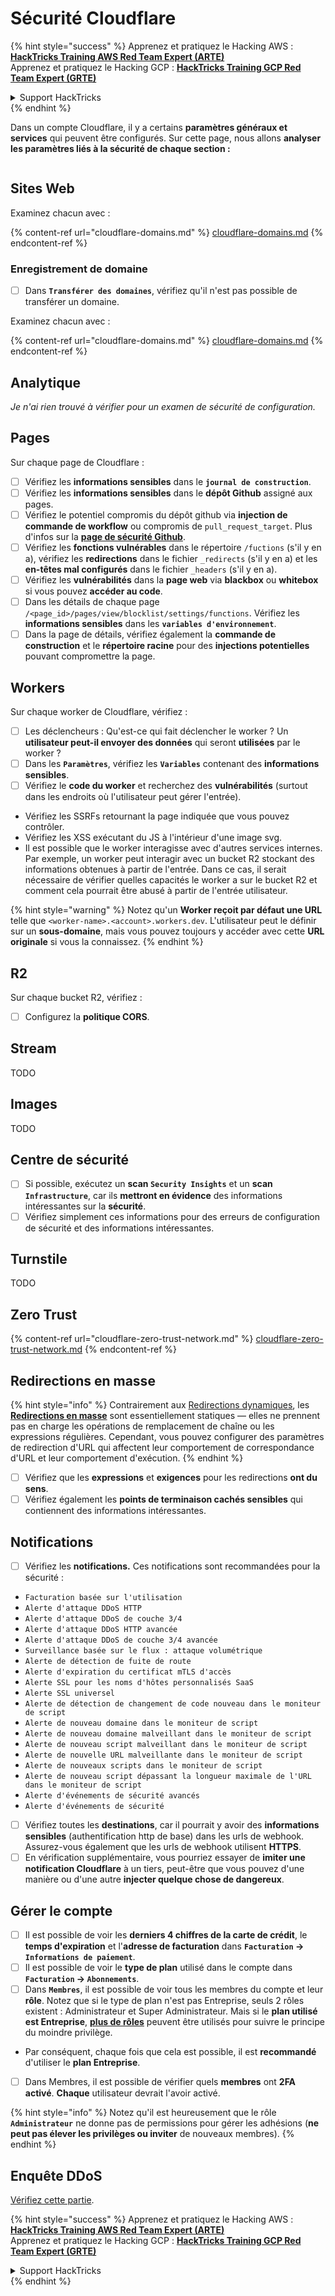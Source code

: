 # Sécurité Cloudflare

{% hint style="success" %}
Apprenez et pratiquez le Hacking AWS :<img src="../../.gitbook/assets/image (1) (1) (1) (1).png" alt="" data-size="line">[**HackTricks Training AWS Red Team Expert (ARTE)**](https://training.hacktricks.xyz/courses/arte)<img src="../../.gitbook/assets/image (1) (1) (1) (1).png" alt="" data-size="line">\
Apprenez et pratiquez le Hacking GCP : <img src="../../.gitbook/assets/image (2) (1).png" alt="" data-size="line">[**HackTricks Training GCP Red Team Expert (GRTE)**<img src="../../.gitbook/assets/image (2) (1).png" alt="" data-size="line">](https://training.hacktricks.xyz/courses/grte)

<details>

<summary>Support HackTricks</summary>

* Vérifiez les [**plans d'abonnement**](https://github.com/sponsors/carlospolop)!
* **Rejoignez le** 💬 [**groupe Discord**](https://discord.gg/hRep4RUj7f) ou le [**groupe telegram**](https://t.me/peass) ou **suivez** nous sur **Twitter** 🐦 [**@hacktricks\_live**](https://twitter.com/hacktricks_live)**.**
* **Partagez des astuces de hacking en soumettant des PRs aux** [**HackTricks**](https://github.com/carlospolop/hacktricks) et [**HackTricks Cloud**](https://github.com/carlospolop/hacktricks-cloud) dépôts github.

</details>
{% endhint %}

Dans un compte Cloudflare, il y a certains **paramètres généraux et services** qui peuvent être configurés. Sur cette page, nous allons **analyser les paramètres liés à la sécurité de chaque section :**

<figure><img src="../../.gitbook/assets/image (117).png" alt=""><figcaption></figcaption></figure>

## Sites Web

Examinez chacun avec :

{% content-ref url="cloudflare-domains.md" %}
[cloudflare-domains.md](cloudflare-domains.md)
{% endcontent-ref %}

### Enregistrement de domaine

* [ ] Dans **`Transférer des domaines`**, vérifiez qu'il n'est pas possible de transférer un domaine.

Examinez chacun avec :

{% content-ref url="cloudflare-domains.md" %}
[cloudflare-domains.md](cloudflare-domains.md)
{% endcontent-ref %}

## Analytique

_Je n'ai rien trouvé à vérifier pour un examen de sécurité de configuration._

## Pages

Sur chaque page de Cloudflare :

* [ ] Vérifiez les **informations sensibles** dans le **`journal de construction`**.
* [ ] Vérifiez les **informations sensibles** dans le **dépôt Github** assigné aux pages.
* [ ] Vérifiez le potentiel compromis du dépôt github via **injection de commande de workflow** ou compromis de `pull_request_target`. Plus d'infos sur la [**page de sécurité Github**](../github-security/).
* [ ] Vérifiez les **fonctions vulnérables** dans le répertoire `/fuctions` (s'il y en a), vérifiez les **redirections** dans le fichier `_redirects` (s'il y en a) et les **en-têtes mal configurés** dans le fichier `_headers` (s'il y en a).
* [ ] Vérifiez les **vulnérabilités** dans la **page web** via **blackbox** ou **whitebox** si vous pouvez **accéder au code**.
* [ ] Dans les détails de chaque page `/<page_id>/pages/view/blocklist/settings/functions`. Vérifiez les **informations sensibles** dans les **`variables d'environnement`**.
* [ ] Dans la page de détails, vérifiez également la **commande de construction** et le **répertoire racine** pour des **injections potentielles** pouvant compromettre la page.

## **Workers**

Sur chaque worker de Cloudflare, vérifiez :

* [ ] Les déclencheurs : Qu'est-ce qui fait déclencher le worker ? Un **utilisateur peut-il envoyer des données** qui seront **utilisées** par le worker ?
* [ ] Dans les **`Paramètres`**, vérifiez les **`Variables`** contenant des **informations sensibles**.
* [ ] Vérifiez le **code du worker** et recherchez des **vulnérabilités** (surtout dans les endroits où l'utilisateur peut gérer l'entrée).
* Vérifiez les SSRFs retournant la page indiquée que vous pouvez contrôler.
* Vérifiez les XSS exécutant du JS à l'intérieur d'une image svg.
* Il est possible que le worker interagisse avec d'autres services internes. Par exemple, un worker peut interagir avec un bucket R2 stockant des informations obtenues à partir de l'entrée. Dans ce cas, il serait nécessaire de vérifier quelles capacités le worker a sur le bucket R2 et comment cela pourrait être abusé à partir de l'entrée utilisateur.

{% hint style="warning" %}
Notez qu'un **Worker reçoit par défaut une URL** telle que `<worker-name>.<account>.workers.dev`. L'utilisateur peut le définir sur un **sous-domaine**, mais vous pouvez toujours y accéder avec cette **URL originale** si vous la connaissez.
{% endhint %}

## R2

Sur chaque bucket R2, vérifiez :

* [ ] Configurez la **politique CORS**.

## Stream

TODO

## Images

TODO

## Centre de sécurité

* [ ] Si possible, exécutez un **scan `Security Insights`** et un **scan `Infrastructure`**, car ils **mettront en évidence** des informations intéressantes sur la **sécurité**.
* [ ] Vérifiez simplement ces informations pour des erreurs de configuration de sécurité et des informations intéressantes.

## Turnstile

TODO

## **Zero Trust**

{% content-ref url="cloudflare-zero-trust-network.md" %}
[cloudflare-zero-trust-network.md](cloudflare-zero-trust-network.md)
{% endcontent-ref %}

## Redirections en masse

{% hint style="info" %}
Contrairement aux [Redirections dynamiques](https://developers.cloudflare.com/rules/url-forwarding/dynamic-redirects/), les [**Redirections en masse**](https://developers.cloudflare.com/rules/url-forwarding/bulk-redirects/) sont essentiellement statiques — elles ne prennent pas en charge les opérations de remplacement de chaîne ou les expressions régulières. Cependant, vous pouvez configurer des paramètres de redirection d'URL qui affectent leur comportement de correspondance d'URL et leur comportement d'exécution.
{% endhint %}

* [ ] Vérifiez que les **expressions** et **exigences** pour les redirections **ont du sens**.
* [ ] Vérifiez également les **points de terminaison cachés sensibles** qui contiennent des informations intéressantes.

## Notifications

* [ ] Vérifiez les **notifications.** Ces notifications sont recommandées pour la sécurité :
* `Facturation basée sur l'utilisation`
* `Alerte d'attaque DDoS HTTP`
* `Alerte d'attaque DDoS de couche 3/4`
* `Alerte d'attaque DDoS HTTP avancée`
* `Alerte d'attaque DDoS de couche 3/4 avancée`
* `Surveillance basée sur le flux : attaque volumétrique`
* `Alerte de détection de fuite de route`
* `Alerte d'expiration du certificat mTLS d'accès`
* `Alerte SSL pour les noms d'hôtes personnalisés SaaS`
* `Alerte SSL universel`
* `Alerte de détection de changement de code nouveau dans le moniteur de script`
* `Alerte de nouveau domaine dans le moniteur de script`
* `Alerte de nouveau domaine malveillant dans le moniteur de script`
* `Alerte de nouveau script malveillant dans le moniteur de script`
* `Alerte de nouvelle URL malveillante dans le moniteur de script`
* `Alerte de nouveaux scripts dans le moniteur de script`
* `Alerte de nouveau script dépassant la longueur maximale de l'URL dans le moniteur de script`
* `Alerte d'événements de sécurité avancés`
* `Alerte d'événements de sécurité`
* [ ] Vérifiez toutes les **destinations**, car il pourrait y avoir des **informations sensibles** (authentification http de base) dans les urls de webhook. Assurez-vous également que les urls de webhook utilisent **HTTPS**.
* [ ] En vérification supplémentaire, vous pourriez essayer de **imiter une notification Cloudflare** à un tiers, peut-être que vous pouvez d'une manière ou d'une autre **injecter quelque chose de dangereux**.

## Gérer le compte

* [ ] Il est possible de voir les **derniers 4 chiffres de la carte de crédit**, le **temps d'expiration** et l'**adresse de facturation** dans **`Facturation` -> `Informations de paiement`**.
* [ ] Il est possible de voir le **type de plan** utilisé dans le compte dans **`Facturation` -> `Abonnements`**.
* [ ] Dans **`Membres`**, il est possible de voir tous les membres du compte et leur **rôle**. Notez que si le type de plan n'est pas Entreprise, seuls 2 rôles existent : Administrateur et Super Administrateur. Mais si le **plan utilisé est Entreprise**, [**plus de rôles**](https://developers.cloudflare.com/fundamentals/account-and-billing/account-setup/account-roles/) peuvent être utilisés pour suivre le principe du moindre privilège.
* Par conséquent, chaque fois que cela est possible, il est **recommandé** d'utiliser le **plan Entreprise**.
* [ ] Dans Membres, il est possible de vérifier quels **membres** ont **2FA activé**. **Chaque** utilisateur devrait l'avoir activé.

{% hint style="info" %}
Notez qu'il est heureusement que le rôle **`Administrateur`** ne donne pas de permissions pour gérer les adhésions (**ne peut pas élever les privilèges ou inviter** de nouveaux membres).
{% endhint %}

## Enquête DDoS

[Vérifiez cette partie](cloudflare-domains.md#cloudflare-ddos-protection).

{% hint style="success" %}
Apprenez et pratiquez le Hacking AWS :<img src="../../.gitbook/assets/image (1) (1) (1) (1).png" alt="" data-size="line">[**HackTricks Training AWS Red Team Expert (ARTE)**](https://training.hacktricks.xyz/courses/arte)<img src="../../.gitbook/assets/image (1) (1) (1) (1).png" alt="" data-size="line">\
Apprenez et pratiquez le Hacking GCP : <img src="../../.gitbook/assets/image (2) (1).png" alt="" data-size="line">[**HackTricks Training GCP Red Team Expert (GRTE)**<img src="../../.gitbook/assets/image (2) (1).png" alt="" data-size="line">](https://training.hacktricks.xyz/courses/grte)

<details>

<summary>Support HackTricks</summary>

* Vérifiez les [**plans d'abonnement**](https://github.com/sponsors/carlospolop)!
* **Rejoignez le** 💬 [**groupe Discord**](https://discord.gg/hRep4RUj7f) ou le [**groupe telegram**](https://t.me/peass) ou **suivez** nous sur **Twitter** 🐦 [**@hacktricks\_live**](https://twitter.com/hacktricks_live)**.**
* **Partagez des astuces de hacking en soumettant des PRs aux** [**HackTricks**](https://github.com/carlospolop/hacktricks) et [**HackTricks Cloud**](https://github.com/carlospolop/hacktricks-cloud) dépôts github.

</details>
{% endhint %}
